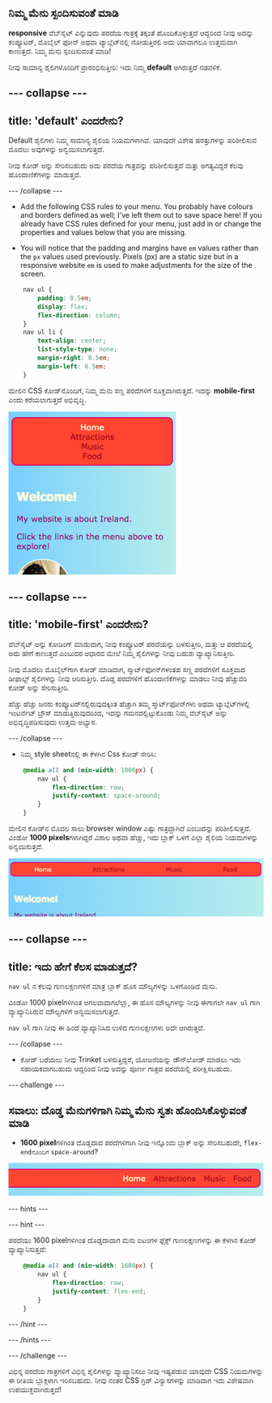 ## ನಿಮ್ಮ ಮೆನು ಸ್ಪಂದಿಸುವಂತೆ ಮಾಡಿ

**responsive** ವೆಬ್‌ಸೈಟ್ ಎನ್ನುವುದು ಪರದೆಯ ಗಾತ್ರಕ್ಕೆ ತಕ್ಕಂತೆ ಹೊಂದಿಕೊಳ್ಳುತ್ತದೆ ಆದ್ದರಿಂದ ನೀವು ಅದನ್ನು ಕಂಪ್ಯೂಟರ್, ಮೊಬೈಲ್ ಫೋನ್ ಅಥವಾ ಟ್ಯಾಬ್ಲೆಟ್‌ನಲ್ಲಿ ನೋಡುತ್ತಿರಲಿ ಅದು ಯಾವಾಗಲೂ ಉತ್ತಮವಾಗಿ ಕಾಣುತ್ತದೆ. ನಿಮ್ಮ ಮೆನು ಸ್ಪಂದಿಸುವಂತೆ ಮಾಡಿ!

ನೀವು ಸಾಮಾನ್ಯ ಶೈಲಿಗಳೊಂದಿಗೆ ಪ್ರಾರಂಭಿಸುತ್ತೀರಿ: ಇದು ನಿಮ್ಮ **default** ಆಗಿರುತ್ತದೆ ನಡವಳಿಕೆ.

## \--- collapse \---

## title: 'default' ಎಂದರೇನು?

Default ಶೈಲಿಗಳು ನಿಮ್ಮ ಸಾಮಾನ್ಯ ಶೈಲಿಯ ನಿಯಮಗಳಾಗಿವೆ. ಯಾವುದೇ ವಿಶೇಷ ಷರತ್ತುಗಳನ್ನು ಪರಿಶೀಲಿಸುವ ಮೊದಲು ಅವುಗಳನ್ನು ಅನ್ವಯಿಸಲಾಗುತ್ತದೆ.

ನೀವು ಕೋಡ್ ಅನ್ನು ಸೇರಿಸಬಹುದು ಅದು ಪರದೆಯ ಗಾತ್ರವನ್ನು ಪರಿಶೀಲಿಸುತ್ತದೆ ಮತ್ತು ಅಗತ್ಯವಿದ್ದರೆ ಕೆಲವು ಹೊಂದಾಣಿಕೆಗಳನ್ನು ಮಾಡುತ್ತದೆ.

\--- /collapse \---

+ Add the following CSS rules to your menu. You probably have colours and borders defined as well; I've left them out to save space here! If you already have CSS rules defined for your menu, just add in or change the properties and values below that you are missing.

+ You will notice that the padding and margins have `em` values rather than the `px` values used previously. Pixels (px) are a static size but in a responsive website `em` is used to make adjustments for the size of the screen.

```css
    nav ul {
        padding: 0.5em;
        display: flex;
        flex-direction: column;
    }
    nav ul li {
        text-align: center; 
        list-style-type: none;
        margin-right: 0.5em;
        margin-left: 0.5em;
    }
```

ಮೇಲಿನ CSS ಕೋಡ್‌ನೊಂದಿಗೆ, ನಿಮ್ಮ ಮೆನು ಸಣ್ಣ ಪರದೆಗಳಿಗೆ ಸೂಕ್ತವಾಗಿರುತ್ತದೆ. ಇದನ್ನು **mobile-first** ಎಂದು ಕರೆಯಲಾಗುತ್ತದೆ ಅಭಿವೃದ್ಧಿ.

![ಮೆನು ಐಟಂಗಳನ್ನು ಸಣ್ಣ ಪರದೆಯಲ್ಲಿ ಲಂಬವಾಗಿ ಜೋಡಿಸಲಾಗಿದೆ](images/responsiveMenuMobile.png)

## \--- collapse \---

## title: 'mobile-first' ಎಂದರೇನು?

ವೆಬ್‌ಸೈಟ್ ಅನ್ನು ಕೋಡಿಂಗ್ ಮಾಡುವಾಗ, ನೀವು ಕಂಪ್ಯೂಟರ್ ಪರದೆಯನ್ನು ಬಳಸುತ್ತೀರಿ, ಮತ್ತು ಆ ಪರದೆಯಲ್ಲಿ ಅದು ಹೇಗೆ ಕಾಣುತ್ತದೆ ಎಂಬುದರ ಆಧಾರದ ಮೇಲೆ ನಿಮ್ಮ ಶೈಲಿಗಳನ್ನು ನೀವು ಬಹುಶಃ ವ್ಯಾಖ್ಯಾನಿಸುತ್ತೀರಿ.

ನೀವು ಮೊದಲು ಮೊಬೈಲ್‌ಗಾಗಿ ಕೋಡ್ ಮಾಡಿದಾಗ, ಸ್ಮಾರ್ಟ್‌ಫೋನ್‌ಗಳಂತಹ ಸಣ್ಣ ಪರದೆಗಳಿಗೆ ಸೂಕ್ತವಾದ ಡೀಫಾಲ್ಟ್ ಶೈಲಿಗಳನ್ನು ನೀವು ಆರಿಸುತ್ತೀರಿ. ದೊಡ್ಡ ಪರದೆಗಳಿಗೆ ಹೊಂದಾಣಿಕೆಗಳನ್ನು ಮಾಡಲು ನೀವು ಹೆಚ್ಚುವರಿ ಕೋಡ್ ಅನ್ನು ಸೇರಿಸುತ್ತೀರಿ.

ಹೆಚ್ಚು ಹೆಚ್ಚು ಜನರು ಕಂಪ್ಯೂಟರ್‌ನಲ್ಲಿರುವುದಕ್ಕಿಂತ ಹೆಚ್ಚಾಗಿ ತಮ್ಮ ಸ್ಮಾರ್ಟ್‌ಫೋನ್‌ಗಳು ಅಥವಾ ಟ್ಯಾಬ್ಲೆಟ್‌ಗಳಲ್ಲಿ ಇಂಟರ್ನೆಟ್ ಬ್ರೌಸ್ ಮಾಡುತ್ತಿರುವುದರಿಂದ, ಇದನ್ನು ಗಮನದಲ್ಲಿಟ್ಟುಕೊಂಡು ನಿಮ್ಮ ವೆಬ್‌ಸೈಟ್ ಅನ್ನು ಅಭಿವೃದ್ಧಿಪಡಿಸುವುದು ಉತ್ತಮ ಅಭ್ಯಾಸ.

\--- /collapse \---

+ ನಿಮ್ಮ style sheet‌ನಲ್ಲಿ ಈ ಕೆಳಗಿನ Css ಕೋಡ್ ಸೇರಿಸಿ:

```css
    @media all and (min-width: 1000px) {
        nav ul {
            flex-direction: row;
            justify-content: space-around;
        }
    }
```

ಮೇಲಿನ ಕೋಡ್‌ನ ಮೊದಲ ಸಾಲು browser window ಎಷ್ಟು ಗಾತ್ರದ್ದಾಗಿದೆ ಎಂಬುದನ್ನು ಪರಿಶೀಲಿಸುತ್ತದೆ. ವಿಂಡೋ **1000 pixels**‌ಗಳಾಗಿದ್ದರೆ ವಿಶಾಲ ಅಥವಾ ಹೆಚ್ಚು, ಇದು ಬ್ಲಾಕ್ ಒಳಗೆ ಎಲ್ಲಾ ಶೈಲಿಯ ನಿಯಮಗಳನ್ನು ಅನ್ವಯಿಸುತ್ತದೆ.

![Menu items spaced evenly across one line on a wider screen](images/responsiveMenuMedium.png)

## \--- collapse \---

## title: ಇದು ಹೇಗೆ ಕೆಲಸ ಮಾಡುತ್ತದೆ?

`nav ul` ನ ಕೆಲವು ಗುಣಲಕ್ಷಣಗಳಿಗೆ ಮಾತ್ರ ಬ್ಲಾಕ್ ಹೊಸ ಮೌಲ್ಯಗಳನ್ನು ಒಳಗೊಂಡಿದೆ ಮೆನು.

ವಿಂಡೋ 1000 pixel‌ಗಳಿಗಿಂತ ಅಗಲವಾದಾಗಲೆಲ್ಲಾ, ಈ ಹೊಸ ಮೌಲ್ಯಗಳನ್ನು ನೀವು ಈಗಾಗಲೇ `nav ul` ಗಾಗಿ ವ್ಯಾಖ್ಯಾನಿಸಿರುವ ಮೌಲ್ಯಗಳಿಗೆ ಅನ್ವಯಿಸಲಾಗುತ್ತದೆ.

`nav ul` ಗಾಗಿ ನೀವು ಈ ಹಿಂದೆ ವ್ಯಾಖ್ಯಾನಿಸಿದ ಉಳಿದ ಗುಣಲಕ್ಷಣಗಳು ಅದೇ ಆಗಿರುತ್ತದೆ.

\--- /collapse \---

+ ಕೋಡ್ ಬರೆಯಲು ನೀವು Trinket ಬಳಸುತ್ತಿದ್ದರೆ, ಯೋಜನೆಯನ್ನು ಡೌನ್‌ಲೋಡ್ ಮಾಡಲು ಇದು ಸಹಾಯಕವಾಗಬಹುದು ಆದ್ದರಿಂದ ನೀವು ಅದನ್ನು ಪೂರ್ಣ ಗಾತ್ರದ ಪರದೆಯಲ್ಲಿ ಪರೀಕ್ಷಿಸಬಹುದು.

\--- challenge \---

## ಸವಾಲು: ದೊಡ್ಡ ಮೆನುಗಳಿಗಾಗಿ ನಿಮ್ಮ ಮೆನು ಸ್ವತಃ ಹೊಂದಿಸಿಕೊಳ್ಳುವಂತೆ ಮಾಡಿ

+ **1600 pixel**‌ಗಳಿಗಿಂತ ದೊಡ್ಡದಾದ ಪರದೆಗಳಿಗಾಗಿ ನೀವು ಇನ್ನೊಂದು ಬ್ಲಾಕ್ ಅನ್ನು ಸೇರಿಸಬಹುದೇ, `flex-end‌ನೊಂದಿಗೆ` `space-around`?

![Menu items to the right on a wide screen](images/responsiveMenuWide.png)

\--- hints \---

\--- hint \---

ಪರದೆಯು 1600 pixel‌ಗಳಿಗಿಂತ ದೊಡ್ಡದಾದಾಗ ಮೆನು ಐಟಂಗಳ ಫ್ಲೆಕ್ಸ್ ಗುಣಲಕ್ಷಣಗಳನ್ನು ಈ ಕೆಳಗಿನ ಕೋಡ್ ವ್ಯಾಖ್ಯಾನಿಸುತ್ತದೆ:

```css
    @media all and (min-width: 1600px) {
        nav ul {
            flex-direction: row;
            justify-content: flex-end;
        }
    }  
```

\--- /hint \---

\--- /hints \---

\--- /challenge \---

ವಿಭಿನ್ನ ಪರದೆಯ ಗಾತ್ರಗಳಿಗೆ ವಿಭಿನ್ನ ಶೈಲಿಗಳನ್ನು ವ್ಯಾಖ್ಯಾನಿಸಲು ನೀವು ಇಷ್ಟಪಡುವ ಯಾವುದೇ CSS ನಿಯಮಗಳನ್ನು ಈ ರೀತಿಯ ಬ್ಲಾಕ್ಗಳಾಗಿ ಇರಿಸಬಹುದು. ನೀವು ನಂತರ CSS ಗ್ರಿಡ್ ವಿನ್ಯಾಸಗಳನ್ನು ಮಾಡಿದಾಗ ಇದು ವಿಶೇಷವಾಗಿ ಉಪಯುಕ್ತವಾಗಿರುತ್ತದೆ!